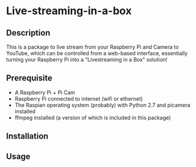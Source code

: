 Live-streaming-in-a-box
=======================

Description
-----------

This is a package to live stream from your Raspberry Pi and Camera to YouTube,
which can be controlled from a web-based interface, essentially turning your 
Raspberry Pi into a "Livestreaming in a Box" solution!

Prerequisite
------------

 * A Raspberry Pi + Pi Cam
 * Raspberry Pi connected to internet (wifi or ethernet)
 * The Raspian operating system (probably) with Python 2.7 and picamera installed
 * ffmpeg installed (a version of which is included in this package)

Installation
------------

Usage
-----
